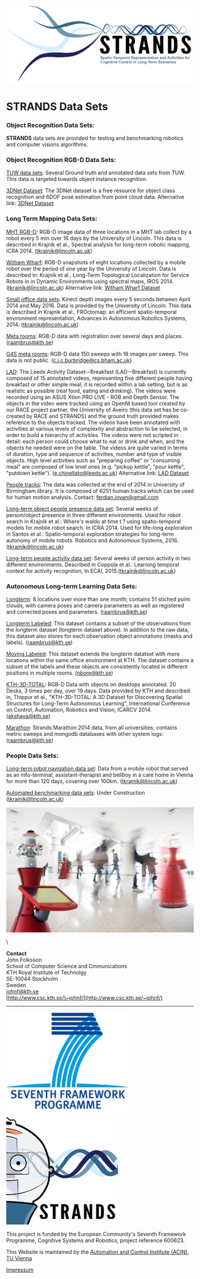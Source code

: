 ![STRANDS logo](images/index/STRANDS_logo.png)

STRANDS Data Sets
=================

### Object Recognition Data Sets:

**STRANDS** data sets are provided for testing and benchmarking robotics and computer visions algorithms.

### Object Recognition RGB-D Data Sets:

[TUW data sets](https://repo.acin.tuwien.ac.at/tmp/permanent/dataset_index.php): Several Ground truth and annotated data sets from TUW. This data is targeted towards object instance recognition.

[3DNet Dataset](https://repo.acin.tuwien.ac.at/tmp/permanent/3d-net.org): The 3DNet dataset is a free resource for object class recognition and 6DOF pose estimation from point cloud data. Alternative link: [3DNet Dataset](https://strands.pdc.kth.se/public/3DNet_Dataset/)

### Long Term Mapping Data Sets:

[MHT RGB-D](https://lcas.lincoln.ac.uk/owncloud/shared/datasets/mht_rgbd.html): RGB-D image data of three locations in a MHT lab collect by a robot every 5 min over 16 days by the University of Lincoln. This data is described in Krajnik et al., Spectral analysis for long-term robotic mapping, ICRA 2014. (tkrajnik@lincoln.ac.uk)

[Witham Wharf](https://lcas.lincoln.ac.uk/owncloud/shared/datasets/wharf_rgbd.html): RGB-D snapshots of eight locations collected by a mobile robot over the period of one year by the University of Lincoln. Data is described in: Krajnik et al., Long-Term Topological Localization for Service Robots in in Dynamic Environments using spectral maps, IROS 2014. (tkrajnik@lincoln.ac.uk) Alternative link: [Witham Wharf Dataset](https://strands.pdc.kth.se/public/Witham_Wharf_RGB-D_dataset/)

[Small office data sets](https://lcas.lincoln.ac.uk/owncloud/shared/datasets/greg-office.html): Kinect depth images every 5 seconds between April 2014 and May 2016. Data is provided by the University of Lincoln. This data is described in Krajnik et al., FROctomap: an efficient spatio-temporal environment representation, Advances in Autonomous Robotics Systems, 2014. (tkrajnik@lincoln.ac.uk)

[Meta rooms](https://strands.pdc.kth.se/public/metric_sweeps_201312/readme.html): RGB-D data with registration over several days and places. (raambrus@kth.se)

[G4S meta rooms](https://lcas.lincoln.ac.uk/owncloud/public.php?service=files&t=cee1ceb7fb49ad373288f1249b7ff48b&dir=%2FG4S_2014): RGB-D data 150 sweeps with 18 images per sweep. This data is not public. (c.j.c.burbridge@cs.bham.ac.uk)

[LAD](https://dartportal.leeds.ac.uk/dataset/lad): The Leeds Activity Dataset--Breakfast (LAD--Breakfast) is currently composed of 15 annotated videos, representing five different people having breakfast or other simple meal; it is recorded within a lab setting, but is as realistic as possible (real food, eating and drinking). The videos were recorded using an ASUS Xtion PRO LIVE - RGB and Depth Sensor. The objects in the video were tracked using an OpenNI based tool created by our RACE project partner, the University of Aveiro (this data set has be co-created by RACE and STRANDS) and the ground truth provided makes reference to the objects tracked. The videos have been annotated with activities at various levels of complexity and abstraction to be selected, in order to build a hierarchy of activities. The videos were not scripted in detail: each person could choose what to eat or drink and when, and the objects he needed were on the table. The videos are quite varied in terms of duration, type and sequence of activities, number and type of visible objects. High level activities such as "preparing coffee" or "consuming meal" are composed of low level ones (e.g. "pickup kettle", "pour kettle", "putdown kettle"). (e.chinellato@leeds.ac.uk) Alternative link: [LAD Dataset](https://strands.pdc.kth.se/public/LAD/)

[People tracks](https://strands.pdc.kth.se/public/TrackData/readme.html): The data was collected at the end of 2014 in University of Birmingham library. It is composed of 6251 human tracks which can be used for human motion analysis. Contact: ferdian.jovan@gmail.com

[Long-term object people presence data set](https://lcas.lincoln.ac.uk/owncloud/shared/datasets/presence.html): Several weeks of person/object presence in three different environments. Used for robot search in Krajnik et al.: Where's waldo at time t ? using spatio-temporal models for mobile robot search. In ICRA 2014. Used for life-long exploration in Santos et al.: Spatio-temporal exploration strategies for long-term autonomy of mobile robots. Robotics and Autonomous Systems, 2016.(tkrajnik@lincoln.ac.uk)

[Long-term people activity data set](https://lcas.lincoln.ac.uk/owncloud/shared/datasets/activity.html): Several weeks of person activity in two different environments. Described in Coppola et al.: Learning temporal context for activity recognition, In ECAI, 2015.(tkrajnik@lincoln.ac.uk)

### Autonomous Long-term Learning Data Sets:

[Longterm](https://strands.pdc.kth.se/public/KTH_longterm_dataset_registered/readme.html): 8 locations over more than one month; contains 51 stiched point clouds, with camera poses and camera parameters as well as registered and corrected poses and parameters. (raambrus@kth.se)

[Longterm Labeled](https://strands.pdc.kth.se/public/KTH_longterm_dataset_labels/readme.html): This dataset contains a subset of the observations from the longterm dataset (longterm dataset above). In addition to the raw data, this dataset also stores for each observation object annotations (masks and labels). (raambrus@kth.se)

[Moving Labeled](https://strands.pdc.kth.se/public/KTH_labelled_moving_objects/readme.html): This dataset extends the longterm datatset with more locations within the same office environment at KTH. The dataset contains a subset of the labels and these objects are consistently located in different positions in multiple rooms. (nbore@kth.se)

[KTH-3D-TOTAL](https://strands.pdc.kth.se/public/kth-3d-total/readme.html): RGB-D Data with objects on desktops annotated. 20 Desks, 3 times per day, over 19 days. Data provided by KTH and described in, Thippur et al., "KTH-3D-TOTAL: A 3D Dataset for Discovering Spatial Structures for Long-Term Autonomous Learning", International Conference on Control, Automation, Robotics and Vision, ICARCV 2014. (akshaya@kth.se)

[Marathon](https://strands.pdc.kth.se/public/Marathon_2014/readme.html): Strands Marathon 2014 data, from all universities; contains metric sweeps and mongodb databases with other system logs: (raambrus@kth.se)

### People Data Sets:

[Long-term robot navigation data set](https://lcas.lincoln.ac.uk/owncloud/shared/datasets/aaf.html): Data from a mobile robot that served as an info-terminal, assistant-therapist and bellboy in a care home in Vienna for more than 120 days, covering over 100km. (tkrajnik@lincoln.ac.uk)

[Automated benchmarking data sets](https://lcas.lincoln.ac.uk/owncloud/shared/datasets/automated.html): Under Construction (tkrajnik@lincoln.ac.uk)

![STRANDS robot](images/index/Toomas_Lobby3.jpg)

\

**Contact** \
 John Folksson\
 School of Computer Science and Cmmunications\
 KTH Royal Institute of Technolgy\
 SE-10044 Stockholm \
 Sweden\
 [johnf@kth.se](mailto:johnf@kth.se)\
 [http://www.csc.kth.se/\~johnf/](http://www.csc.kth.se/~johnf/)

* * * * *

[![](images/index/7thframeworkprogramme.jpg)](http://cordis.europa.eu/fp7/home_en.html) ![](images/index/strands2.png)

This project is funded by the European Community's Seventh Framework Programme, Cognitive Systems and Robotics, project reference 600623.

This Website is maintained by the [Automation and Control Institute (ACIN)](http://www.acin.tuwien.ac.at/index.php?id=1&L=1), [TU Vienna](http://www.tuwien.ac.at/tuwien_home/EN/)

[Impressum](http://strands.acin.tuwien.ac.at/impressum.html)
